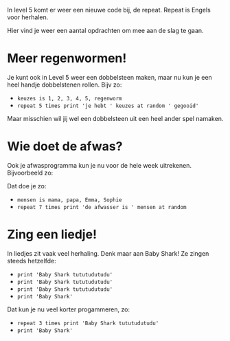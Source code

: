 In level 5 komt er weer een nieuwe code bij, de repeat. Repeat is Engels voor herhalen.

Hier vind je weer een aantal opdrachten om mee aan de slag te gaan.

# Meer regenwormen!
Je kunt ook in Level 5 weer een dobbelsteen maken, maar nu kun je een heel handje dobbelstenen rollen. Bijv zo:

* `keuzes is 1, 2, 3, 4, 5, regenworm`
* `repeat 5 times print 'je hebt ' keuzes at random ' gegooid'`

Maar misschien wil jij wel een dobbelsteen uit een heel ander spel namaken.

# Wie doet de afwas?
Ook je afwasprogramma kun je nu voor de hele week uitrekenen. Bijvoorbeeld zo:

Dat doe je zo:

* `mensen is mama, papa, Emma, Sophie`
* `repeat 7 times print 'de afwasser is ' mensen at random`

# Zing een liedje!

In liedjes zit vaak veel herhaling. Denk maar aan Baby Shark! Ze zingen steeds hetzelfde:

* `print 'Baby Shark tututudutudu'`
* `print 'Baby Shark tututudutudu'`
* `print 'Baby Shark tututudutudu'`
* `print 'Baby Shark'`

Dat kun je nu veel korter progammeren, zo:
* `repeat 3 times print 'Baby Shark tututudutudu'`
* `print 'Baby Shark'`
